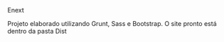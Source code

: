 Enext 

Projeto elaborado utilizando Grunt, Sass e Bootstrap. 
 O site pronto está dentro da pasta Dist
